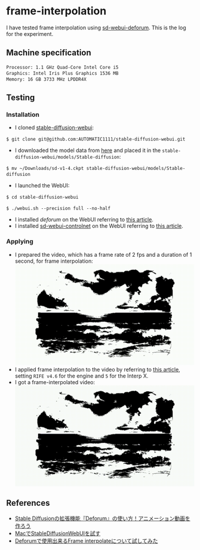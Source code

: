 # frame-interpolation
I have tested frame interpolation using [sd-webui-deforum](https://github.com/deforum-art/sd-webui-deforum). This is the log for the experiment.

## Machine specification
```
Processor: 1.1 GHz Quad-Core Intel Core i5
Graphics: Intel Iris Plus Graphics 1536 MB
Memory: 16 GB 3733 MHz LPDDR4X
```

## Testing
### Installation
- I cloned [stable-diffusion-webui](https://github.com/AUTOMATIC1111/stable-diffusion-webui):
```
$ git clone git@github.com:AUTOMATIC1111/stable-diffusion-webui.git
```
- I downloaded the model data from [here](https://github.com/AUTOMATIC1111/stable-diffusion-webui/wiki/Installation-on-Apple-Silicon#downloading-stable-diffusion-models) and placed it in the `stable-diffusion-webui/models/Stable-diffusion`:
```
$ mv ~/Downloads/sd-v1-4.ckpt stable-diffusion-webui/models/Stable-diffusion
```
- I launched the WebUI:
```
$ cd stable-diffusion-webui
```
```
$ ./webui.sh --precision full --no-half
```
- I installed *deforum* on the WebUI referring to [this article](https://romptn.com/article/17991#toc2).
- I installed [sd-webui-controlnet](https://github.com/Mikubill/sd-webui-controlnet) on the WebUI referring to [this article](https://romptn.com/article/7868#toc5).
### Applying
- I prepared the video, which has a frame rate of 2 fps and a duration of 1 second, for frame interpolation:
![input](https://github.com/mozu-dev/frame-interpolation/blob/main/images/input.gif)
- I applied frame interpolation to the video by referring to [this article](https://note.com/gentle_murre488/n/nd607621751f1), setting `RIFE v4.6` for the engine and `5` for the Interp X.
- I got a frame-interpolated video:
![output](https://github.com/mozu-dev/frame-interpolation/blob/main/images/output_RIFE_x10.gif)

## References
- [Stable Diffusionの拡張機能『Deforum』の使い方！アニメーション動画を作ろう
](https://romptn.com/article/17991)
- [MacでStableDiffusionWebUIを試す](https://zenn.dev/ymmt1089/scraps/02f4c6ebc49b80)
- [Deforumで使用出来るFrame interpolateについて試してみた](https://note.com/gentle_murre488/n/nd607621751f1)

